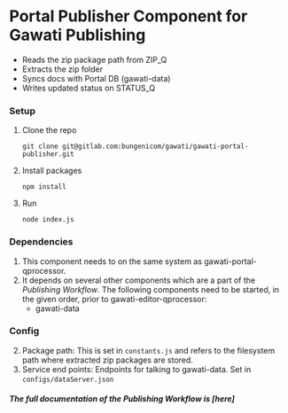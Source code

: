 # Portal Publisher Component for Gawati Publishing
- Reads the zip package path from ZIP_Q
- Extracts the zip folder
- Syncs docs with Portal DB (gawati-data)
- Writes updated status on STATUS_Q 

### Setup
1. Clone the repo
    ```
    git clone git@gitlab.com:bungenicom/gawati/gawati-portal-publisher.git
    ```
2. Install packages
    ```
    npm install
    ```
3. Run
    ```
    node index.js
    ```

### Dependencies
1. This component needs to on the same system as gawati-portal-qprocessor.
2. It depends on several other components which are a part of the *Publishing Workflow*. The following components need to be started, in the given order, prior to gawati-editor-qprocessor:
    - gawati-data

### Config
2. Package path: This is set in `constants.js` and refers to the filesystem path where extracted zip packages are stored.
3. Service end points: Endpoints for talking to gawati-data. Set in `configs/dataServer.json`

##### The full documentation of the *Publishing Workflow* is [here]